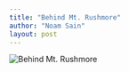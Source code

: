```yaml
---
title: "Behind Mt. Rushmore"
author: "Noam Sain"
layout: post
---
```


![Behind Mt. Rushmore](https://3.bp.blogspot.com/_8aN4krk1nsk/Sa6DWn_IP6I/AAAAAAAAAKM/x5ipssjqNkg/s1600/mt_rushmore.jpg "Behind Mt. Rushmore")
